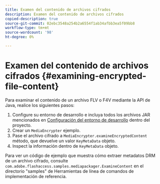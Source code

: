 ```yaml
---
title: Examen del contenido de archivos cifrados
description: Examen del contenido de archivos cifrados
copied-description: true
source-git-commit: 02ebc3548a254b2a6554f1ab34afbb3ea5f09bb8
workflow-type: tm+mt
source-wordcount: '98'
ht-degree: 0%

---
```


# Examen del contenido de archivos cifrados {#examining-encrypted-file-content}

Para examinar el contenido de un archivo FLV o F4V mediante la API de Java, realice los siguientes pasos:

1. Configure su entorno de desarrollo e incluya todos los archivos JAR mencionados en [Configuración del entorno de desarrollo](../../aaxs-protecting-content/content-setting-up-the-sdk/content-setting-up-the-dev-env.md) dentro del proyecto.
1. Crear un `MediaEncrypter` ejemplo.
1. Pase el archivo cifrado a `MediaEncrypter.examineEncryptedContent` método, que devuelve un valor `KeyMetaData` objeto.
1. Inspect la información dentro de `KeyMetaData` objeto.

Para ver un código de ejemplo que muestra cómo extraer metadatos DRM de un archivo cifrado, consulte `com.adobe.flashaccess.samples.mediapackager.ExamineContent` en el directorio &quot;samples&quot; de Herramientas de línea de comandos de implementación de referencia.
